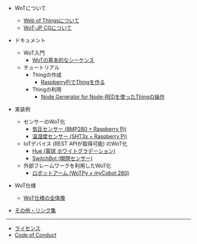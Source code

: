 - WoTについて
  - [Web of Thingsについて](about.md)
  - [WoT-JP CGについて](aboutcg.md)

- ドキュメント
  - WoT入門
    - [WoTの基本的なシーケンス](basicsequence.md)
  - チュートリアル
    - Thingの作成
      - [RaspberryPiでThingを作る](raspithing.md)
    - Thingの利用
      - [Node Generator for Node-REDを使ったThingの操作](nodegen-tutorial.md)

- 実装例
  - センサーのWoT化
    - [気圧センサー (BMP280 + Raspberry Pi)](examples/bmp280/)
    - [温湿度センサー (SHT3x + Raspberry Pi)](examples/sht3x/)
  - IoTデバイス (REST APIが取得可能) のWoT化
    - [Hue (電球 ホワイトグラデーション)](examples/hue-white-light/)
    - [SwitchBot (開閉センサー)](examples/switchbot-contact-sensor/)
  - 外部フレームワークを利用したWoT化
    - [ロボットアーム (WoTPy × myCobot 280)](examples/mycobot/)

- WoT仕様
  - [WoT仕様の全体像](recs.md)

- [その他・リンク集](misc.md)

---

- [ライセンス](LICENSE.md)
- [Code of Conduct](CODE_OF_CONDUCT.md)

